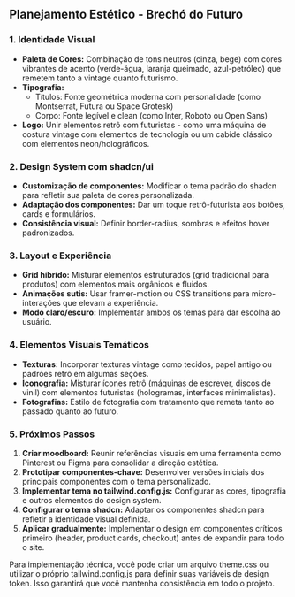 ## Planejamento Estético - Brechó do Futuro

### 1. Identidade Visual

- **Paleta de Cores:** Combinação de tons neutros (cinza, bege) com cores vibrantes de acento (verde-água, laranja queimado, azul-petróleo) que remetem tanto a vintage quanto futurismo.
- **Tipografia:**
    - Títulos: Fonte geométrica moderna com personalidade (como Montserrat, Futura ou Space Grotesk)
    - Corpo: Fonte legível e clean (como Inter, Roboto ou Open Sans)
- **Logo:** Unir elementos retrô com futuristas - como uma máquina de costura vintage com elementos de tecnologia ou um cabide clássico com elementos neon/holográficos.

### 2. Design System com shadcn/ui

- **Customização de componentes:** Modificar o tema padrão do shadcn para refletir sua paleta de cores personalizada.
- **Adaptação dos componentes:** Dar um toque retrô-futurista aos botões, cards e formulários.
- **Consistência visual:** Definir border-radius, sombras e efeitos hover padronizados.

### 3. Layout e Experiência

- **Grid híbrido:** Misturar elementos estruturados (grid tradicional para produtos) com elementos mais orgânicos e fluidos.
- **Animações sutis:** Usar framer-motion ou CSS transitions para micro-interações que elevam a experiência.
- **Modo claro/escuro:** Implementar ambos os temas para dar escolha ao usuário.

### 4. Elementos Visuais Temáticos

- **Texturas:** Incorporar texturas vintage como tecidos, papel antigo ou padrões retrô em algumas seções.
- **Iconografia:** Misturar ícones retrô (máquinas de escrever, discos de vinil) com elementos futuristas (hologramas, interfaces minimalistas).
- **Fotografias:** Estilo de fotografia com tratamento que remeta tanto ao passado quanto ao futuro.

### 5. Próximos Passos

1. **Criar moodboard:** Reunir referências visuais em uma ferramenta como Pinterest ou Figma para consolidar a direção estética.
2. **Prototipar componentes-chave:** Desenvolver versões iniciais dos principais componentes com o tema personalizado.
3. **Implementar tema no tailwind.config.js:** Configurar as cores, tipografia e outros elementos do design system.
4. **Configurar o tema shadcn:** Adaptar os componentes shadcn para refletir a identidade visual definida.
5. **Aplicar gradualmente:** Implementar o design em componentes críticos primeiro (header, product cards, checkout) antes de expandir para todo o site.

Para implementação técnica, você pode criar um arquivo theme.css ou utilizar o próprio tailwind.config.js para definir suas variáveis de design token. Isso garantirá que você mantenha consistência em todo o projeto.
